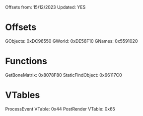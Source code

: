 Offsets from: 15/12/2023
Updated: YES

# Offsets
GObjects: 0xDC96550
GWorld: 0xDE56F10
GNames: 0x5591020

# Functions
GetBoneMatrix: 0x8078F80
StaticFindObject: 0x66117C0

# VTables
ProcessEvent VTable: 0x44
PostRender VTable: 0x65
